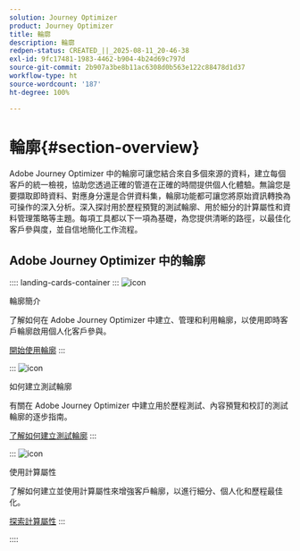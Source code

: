 ```yaml
---
solution: Journey Optimizer
product: Journey Optimizer
title: 輪廓
description: 輪廓
redpen-status: CREATED_||_2025-08-11_20-46-38
exl-id: 9fc17481-1983-4462-b904-4b24d69c797d
source-git-commit: 2b907a3be8b11ac6308d0b563e122c88478d1d37
workflow-type: ht
source-wordcount: '187'
ht-degree: 100%

---
```


# 輪廓{#section-overview}

Adobe Journey Optimizer 中的輪廓可讓您結合來自多個來源的資料，建立每個客戶的統一檢視，協助您透過正確的管道在正確的時間提供個人化體驗。無論您是要擷取即時資料、對應身分還是合併資料集，輪廓功能都可讓您將原始資訊轉換為可操作的深入分析。深入探討用於歷程預覽的測試輪廓、用於細分的計算屬性和資料管理策略等主題。每項工具都以下一項為基礎，為您提供清晰的路徑，以最佳化客戶參與度，並自信地簡化工作流程。

## Adobe Journey Optimizer 中的輪廓

:::: landing-cards-container
:::
![icon](https://cdn.experienceleague.adobe.com/icons/circle-play.svg?lang=zh-Hant)

輪廓簡介

了解如何在 Adobe Journey Optimizer 中建立、管理和利用輪廓，以使用即時客戶輪廓啟用個人化客戶參與。

[開始使用輪廓](../using/audience/get-started-profiles.md)
:::

:::
![icon](https://cdn.experienceleague.adobe.com/icons/list-check.svg?lang=zh-Hant)

如何建立測試輪廓

有關在 Adobe Journey Optimizer 中建立用於歷程測試、內容預覽和校訂的測試輪廓的逐步指南。

[了解如何建立測試輪廓](../using/audience/creating-test-profiles.md)
:::

:::
![icon](https://cdn.experienceleague.adobe.com/icons/bullseye.svg?lang=zh-Hant)

使用計算屬性

了解如何建立並使用計算屬性來增強客戶輪廓，以進行細分、個人化和歷程最佳化。

[探索計算屬性](../using/audience/computed-attributes.md)
:::

::::
